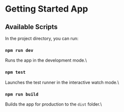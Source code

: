# Getting Started App

## Available Scripts

In the project directory, you can run:

### `npm run dev`

Runs the app in the development mode.\

### `npm test`

Launches the test runner in the interactive watch mode.\

### `npm run build`

Builds the app for production to the `dist` folder.\

